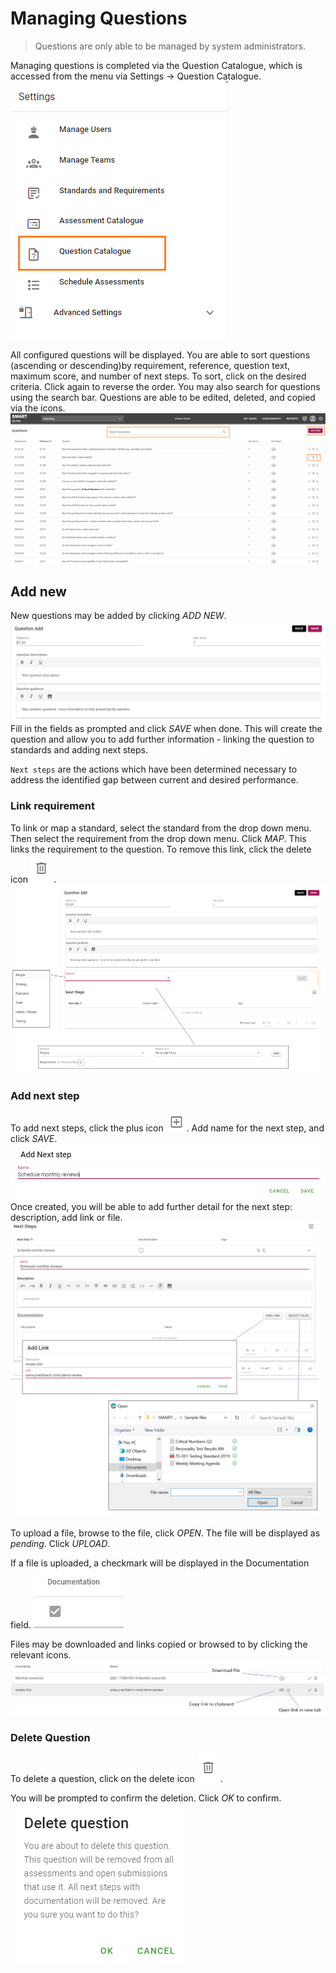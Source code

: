 # Managing Questions
>Questions are only able to be managed by system administrators.

Managing questions is completed via the Question Catalogue, which is accessed from the menu via Settings -> Question Catalogue.
![Image](../assets/screenshots/jobs/menu-Qcatalogue.png)

All configured questions will be displayed. You are able to sort questions (ascending or descending)by requirement, reference, question text, maximum score, and number of next steps. To sort, click on the desired criteria. Click again to reverse the order. You may also search for questions using the search bar. Questions are able to be edited, deleted, and copied via the icons. 
![image](../assets/screenshots/jobs/questioncatalogue.png)

## Add new
New questions may be added by clicking _ADD NEW_.
![image](../assets/screenshots/jobs/addQuestion.png)
Fill in the fields as prompted and click _SAVE_ when done. This will create the question and allow you to add further information - linking the question to standards and adding next steps. 

``Next steps`` are the actions which have been determined necessary to address the identified gap between current and desired performance. 

### Link requirement
To link or map a standard, select the standard from the drop down menu. Then select the requirement from the drop down menu. Click _MAP_. This links the requirement to the question. To remove this link, click the delete icon ![image](../assets/screenshots/jobs/deleteIcon.png).
![image](../assets/screenshots/jobs/Qlinks.png)

### Add next step
To add next steps, click the plus icon ![image](../assets/screenshots/jobs/plusIcon.png).
Add name for the next step, and click _SAVE_.
![image](../assets/screenshots/jobs/addNextStep.png)
Once created, you will be able to add further detail for the next step: description, add link or file.
![image](../assets/screenshots/jobs/Qnextsteps.png)

To upload a file, browse to the file, click _OPEN_. The file will be displayed as _pending_. Click _UPLOAD_.

If a file is uploaded, a checkmark will be displayed in the Documentation field.
![image](../assets/screenshots/jobs/DocIncluded.png)

Files may be downloaded and links copied or browsed to by clicking the relevant icons.
![image](../assets/screenshots/jobs/DocActions.png)

### Delete Question
To delete a question, click on the delete icon ![image](../assets/screenshots/jobs/deleteIcon.png).

You will be prompted to confirm the deletion. Click _OK_ to confirm.
![image](../assets/screenshots/jobs/deleteQ.png)
